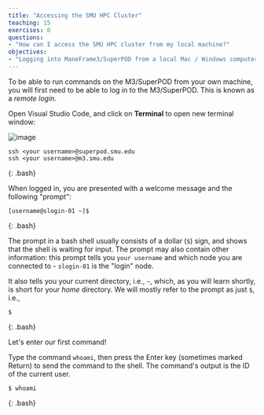 ```yaml
---
title: "Accessing the SMU HPC Cluster"
teaching: 15
exercises: 0
questions:
- "How can I access the SMU HPC cluster from my local machine?"
objectives:
- "Logging into ManeFrame3/SuperPOD from a local Mac / Windows computer."
---
```


To be able to run commands on the M3/SuperPOD from your own machine,
you will first need to be able to log in to the M3/SuperPOD.
This is known as a *remote login*.

Open Visual Studio Code, and click on **Terminal** to open new terminal window:

![image](https://github.com/vuminhtue/SMU_Workshop_Linux/assets/43855029/6fb9bf06-78cb-4121-9122-232e31a23005)

~~~
ssh <your username>@superpod.smu.edu
ssh <your username>@m3.smu.edu
~~~
{: .bash}

When logged in, you are presented with a welcome message and the following "prompt":

~~~
[username@slogin-01 ~]$
~~~
{: .bash}

The prompt in a bash shell usually consists of a dollar (`$`) sign, and shows that the shell is waiting for input. The prompt may also contain other information: this prompt tells you `your username` and which node you are connected to - `slogin-01` is the "login" node.

It also tells you your current directory, i.e., `~`, which, as you will learn shortly,
is short for your *home* directory. We will mostly refer to the prompt as just `$`, i.e.,

~~~
$
~~~
{: .bash}

Let's enter our first command! 

Type the command `whoami`,
then press the Enter key (sometimes marked Return) to send the command to the shell.
The command's output is the ID of the current user.

~~~
$ whoami
~~~
{: .bash}
